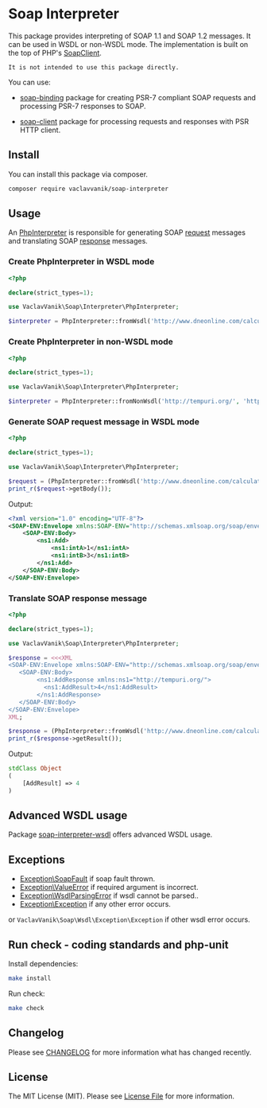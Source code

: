 # Soap Interpreter

This package provides interpreting of SOAP 1.1 and SOAP 1.2 messages.
It can be used in WSDL or non-WSDL mode.
The implementation is built on the top of PHP's [SoapClient](http://php.net/manual/en/class.soapclient.php).

`It is not intended to use this package directly.`

You can use:

- [soap-binding](https://github.com/vaclavvanik/soap-binding) package
for creating PSR-7 compliant SOAP requests and processing PSR-7 responses to SOAP.

- [soap-client](https://github.com/vaclavvanik/soap-client) package for processing requests and responses with PSR HTTP client.

## Install

You can install this package via composer. 

``` bash
composer require vaclavvanik/soap-interpreter
```

## Usage

An [PhpInterpreter](src/PhpInterpreter.php) is responsible for generating SOAP [request](src/Request.php) messages and translating SOAP [response](src/Response.php) messages.

### Create PhpInterpreter in WSDL mode

```php
<?php

declare(strict_types=1);

use VaclavVanik\Soap\Interpreter\PhpInterpreter;

$interpreter = PhpInterpreter::fromWsdl('http://www.dneonline.com/calculator.asmx?wsdl');
```

### Create PhpInterpreter in non-WSDL mode

```php
<?php

declare(strict_types=1);

use VaclavVanik\Soap\Interpreter\PhpInterpreter;

$interpreter = PhpInterpreter::fromNonWsdl('http://tempuri.org/', 'http://www.dneonline.com/calculator.asmx');
```

### Generate SOAP request message in WSDL mode

```php
<?php

declare(strict_types=1);

use VaclavVanik\Soap\Interpreter\PhpInterpreter;

$request = (PhpInterpreter::fromWsdl('http://www.dneonline.com/calculator.asmx?wsdl'))->request('Add', ['Add' => ['intA' => 1, 'intB' => 3]]);
print_r($request->getBody());
```

Output:

```xml
<?xml version="1.0" encoding="UTF-8"?>
<SOAP-ENV:Envelope xmlns:SOAP-ENV="http://schemas.xmlsoap.org/soap/envelope/" xmlns:ns1="http://tempuri.org/">
    <SOAP-ENV:Body>
        <ns1:Add>
            <ns1:intA>1</ns1:intA>
            <ns1:intB>3</ns1:intB>
        </ns1:Add>
    </SOAP-ENV:Body>
</SOAP-ENV:Envelope>
```

### Translate SOAP response message

```php
<?php

declare(strict_types=1);

use VaclavVanik\Soap\Interpreter\PhpInterpreter;

$response = <<<XML
<SOAP-ENV:Envelope xmlns:SOAP-ENV="http://schemas.xmlsoap.org/soap/envelope/">
   <SOAP-ENV:Body>
        <ns1:AddResponse xmlns:ns1="http://tempuri.org/">
          <ns1:AddResult>4</ns1:AddResult>
        </ns1:AddResponse>
   </SOAP-ENV:Body>
</SOAP-ENV:Envelope>
XML;

$response = (PhpInterpreter::fromWsdl('http://www.dneonline.com/calculator.asmx?wsdl'))->response('Add', $response);
print_r($response->getResult());
```

Output:

```php
stdClass Object
(
    [AddResult] => 4
)
```

## Advanced WSDL usage

Package [soap-interpreter-wsdl](https://github.com/vaclavvanik/soap-interpreter-wsdl) offers advanced WSDL usage.

## Exceptions

- [Exception\SoapFault](src/Exception/SoapFault.php) if soap fault thrown.
- [Exception\ValueError](src/Exception/ValueError.php) if required argument is incorrect.
- [Exception\WsdlParsingError](src/Exception/WsdlParsingError.php) if wsdl cannot be parsed..
- [Exception\Exception](src/Exception/Exception.php) if any other error occurs.

or `VaclavVanik\Soap\Wsdl\Exception\Exception` if other wsdl error occurs.

## Run check - coding standards and php-unit

Install dependencies:

```bash
make install
```

Run check:

```bash
make check
```

## Changelog

Please see [CHANGELOG](CHANGELOG.md) for more information what has changed recently.

## License

The MIT License (MIT). Please see [License File](LICENSE.md) for more information.
